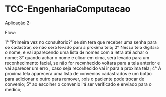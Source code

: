 # TCC-EngenhariaComputacao


Aplicação 2:

Flow:

1° "Primeira vez no consultorio?" se sim tera que receber uma senha para se cadastrar, se não será levado para a proxima tela;
2° Nessa tela digitara o nome, e vai aparecendo uma lista de nomes com a letra até achar o nome;
3° quando achar o nome e clicar em cima, será levado para um reconhecimento facial, se não for reconhecido voltara para a tela anterior e vai aparecer um erro , caso seja reconhecido vai ir para a proxima tela;
4° A proxima tela aparecera uma lista de convenios cadastrados e um botão para adicionar e outro para remover, pois o paciente pode trocar de convenio;
5° ao escolher o convenio irá ser verificado e enviado para o medico;

